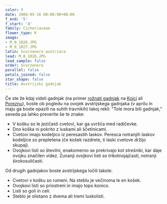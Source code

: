 ```yaml
---
color: Y
date: 2004-05-16 00:00:00+00:00
f_end: '5'
f_start: '4'
family: Cichoriaceae
flower_type: K
image:
- M_0_1026.JPG
- M_0_1027.JPG
latin: Scorzonera austriaca
lead: M_0_1026.JPG
lead_sample: false
order: Scorzonera
parallel: false
petals_joined: false
star_shape: false
title: Avstrijski gadnjak
---
```

Če ste že kdaj videli gadnjak (na primer [rožnati gadnjak](../ScorzoneraRosea(RoznatiGadnjak)) na [Kojci](../../Izleti) ali [Poreznu](../../Izleti)), boste ob pogledu na ovojek avstrijskega gadnjaka (v aprilu in maju ga boste opazili na suhih travnikih) takoj rekli: \"Tole mora biti gadnjak,\" seveda pa lahko preverite še te znake:

-   V košku so le jezičasti cvetovi, kar ga uvršča med radičevke.
-   Dno koška ni pokrito z luskami ali ščetinicami.
-   Cvetovi imajo kodeljico iz peresastih laskov. Peresca notranjih laskov kodeljice so prepletena (če košek razdrete, ti laski cvetove držijo skupaj).
-   Ovojkovi listi so številni, enakomerno se prekrivajo kot strešniki, kar daje ovojku značilen videz. Zunanji ovojkovi listi so trikotnojajčasti, notranji širokosuličasti.

Od drugih gadnjakov boste avstrijskega ločili takole:

-   Cvetovi v košku so rumeni. Na steblu je večinoma le en košek.
-   Ovojkovi listi so priostreni in imajo topo konico.
-   Listi so goli in celi.
-   Steblo je olistano z dvema ali tremi luskolisti.
